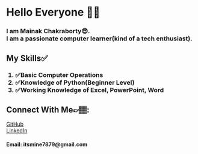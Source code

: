 <h1>Hello Everyone 👋🏽</h1>
<h3>I am Mainak Chakraborty😎.<br> I am a passionate computer learner(kind of a tech enthusiast). </h3>
<h2><b> My Skills✅</b></h2>
<ol><h3>
<li>✅Basic Computer Operations</li>
<li>✅Knowledge of Python(Beginner Level)</li>
<li>✅Working Knowledge of Excel, PowerPoint, Word</li></h3>
</ol>
<h2><b>Connect With Me👉🏽:</b></h2>
<a href="www.github.com/MainakChakraborty-B747" >GitHub</a><br>
<a href="www.linkedin.com/in/mainakchakraborty1999">LinkedIn</a><br>
<h4>Email: itsmine7879@gmail.com</h4>
